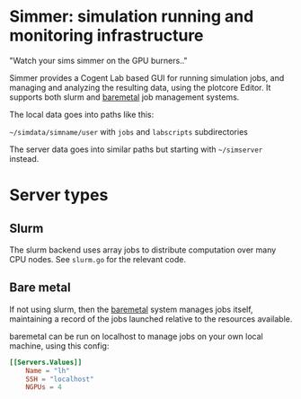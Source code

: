 # Simmer: simulation running and monitoring infrastructure

"Watch your sims simmer on the GPU burners.."

Simmer provides a Cogent Lab based GUI for running simulation jobs, and managing and analyzing the resulting data, using the plotcore Editor. It supports both slurm and [baremetal](../baremetal) job management systems.

The local data goes into paths like this:

`~/simdata/simname/user` with `jobs` and `labscripts` subdirectories

The server data goes into similar paths but starting with `~/simserver` instead.

# Server types

## Slurm

The slurm backend uses array jobs to distribute computation over many CPU nodes. See `slurm.go` for the relevant code.

## Bare metal

If not using slurm, then the [baremetal](../baremetal) system manages jobs itself, maintaining a record of the jobs launched relative to the resources available.

baremetal can be run on localhost to manage jobs on your own local machine, using this config:

```toml
[[Servers.Values]]
	Name = "lh"
	SSH = "localhost"
	NGPUs = 4
```

